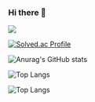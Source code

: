 ### Hi there 👋

<!--
**apg0001/apg0001** is a ✨ _special_ ✨ repository because its `README.md` (this file) appears on your GitHub profile.

Here are some ideas to get you started:

- 🔭 I’m currently working on ...
- 🌱 I’m currently learning ...
- 👯 I’m looking to collaborate on ...
- 🤔 I’m looking for help with ...
- 💬 Ask me about ...
- 📫 How to reach me: ...
- 😄 Pronouns: ...
- ⚡ Fun fact: ...
-->

<a href="https://blog.naver.com/codingramen" target="_blank"><img src="https://img.shields.io/badge/BLOG-282828?style=flat-square&logo=Notion&logoColor=white"/></a>

[![Solved.ac Profile](http://mazassumnida.wtf/api/generate_badge?boj=apg0001)](https://solved.ac/apg0001)

![Anurag's GitHub stats](https://github-readme-stats.vercel.app/api?username=apg0001&show_icons=true&theme=react)

![Top Langs](https://github-readme-stats.vercel.app/api/top-langs/?username=apg0001&layout=Demo&theme=dark)

![Top Langs](https://github-readme-stats.vercel.app/api/top-langs/?username=apg0001&layout=compact&theme=react)
